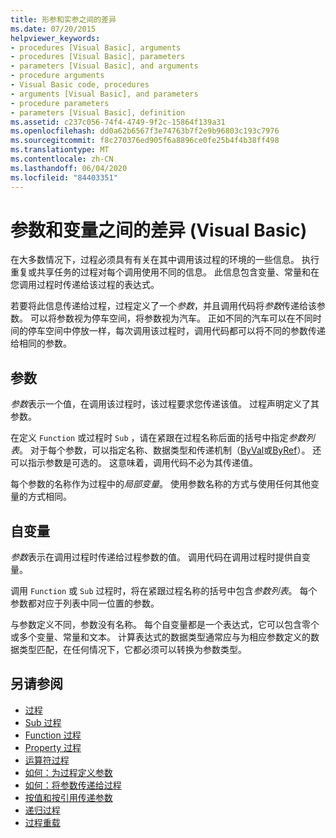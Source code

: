 ```yaml
---
title: 形参和实参之间的差异
ms.date: 07/20/2015
helpviewer_keywords:
- procedures [Visual Basic], arguments
- procedures [Visual Basic], parameters
- parameters [Visual Basic], and arguments
- procedure arguments
- Visual Basic code, procedures
- arguments [Visual Basic], and parameters
- procedure parameters
- parameters [Visual Basic], definition
ms.assetid: c237c056-74f4-4749-9f2c-15864f139a31
ms.openlocfilehash: dd0a62b6567f3e74763b7f2e9b96803c193c7976
ms.sourcegitcommit: f8c270376ed905f6a8896ce0fe25b4f4b38ff498
ms.translationtype: MT
ms.contentlocale: zh-CN
ms.lasthandoff: 06/04/2020
ms.locfileid: "84403351"
---
```

# <a name="differences-between-parameters-and-arguments-visual-basic"></a>参数和变量之间的差异 (Visual Basic)
在大多数情况下，过程必须具有有关在其中调用该过程的环境的一些信息。 执行重复或共享任务的过程对每个调用使用不同的信息。 此信息包含变量、常量和在您调用过程时传递给该过程的表达式。  
  
 若要将此信息传递给过程，过程定义了一个*参数*，并且调用代码将*参数*传递给该参数。 可以将参数视为停车空间，将参数视为汽车。 正如不同的汽车可以在不同时间的停车空间中停放一样，每次调用该过程时，调用代码都可以将不同的参数传递给相同的参数。  
  
## <a name="parameters"></a>参数  
 *参数*表示一个值，在调用该过程时，该过程要求您传递该值。 过程声明定义了其参数。  
  
 在定义 `Function` 或过程时 `Sub` ，请在紧跟在过程名称后面的括号中指定*参数列表*。 对于每个参数，可以指定名称、数据类型和传递机制（[ByVal](../../../language-reference/modifiers/byval.md)或[ByRef](../../../language-reference/modifiers/byref.md)）。 还可以指示参数是可选的。 这意味着，调用代码不必为其传递值。  
  
 每个参数的名称作为过程中的*局部变量*。 使用参数名称的方式与使用任何其他变量的方式相同。  
  
## <a name="arguments"></a>自变量  
 *参数*表示在调用过程时传递给过程参数的值。 调用代码在调用过程时提供自变量。  
  
 调用 `Function` 或 `Sub` 过程时，将在紧跟过程名称的括号中包含*参数列表*。 每个参数都对应于列表中同一位置的参数。  
  
 与参数定义不同，参数没有名称。 每个自变量都是一个表达式，它可以包含零个或多个变量、常量和文本。 计算表达式的数据类型通常应与为相应参数定义的数据类型匹配，在任何情况下，它都必须可以转换为参数类型。  
  
## <a name="see-also"></a>另请参阅

- [过程](./index.md)
- [Sub 过程](./sub-procedures.md)
- [Function 过程](./function-procedures.md)
- [Property 过程](./property-procedures.md)
- [运算符过程](./operator-procedures.md)
- [如何：为过程定义参数](./how-to-define-a-parameter-for-a-procedure.md)
- [如何：将参数传递给过程](./how-to-pass-arguments-to-a-procedure.md)
- [按值和按引用传递参数](./passing-arguments-by-value-and-by-reference.md)
- [递归过程](./recursive-procedures.md)
- [过程重载](./procedure-overloading.md)
